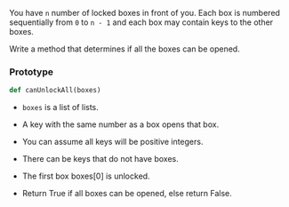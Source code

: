 You have `n` number of locked boxes in front of you. Each box is numbered sequentially from `0` to `n - 1` and each box may contain keys to the other boxes.

Write a method that determines if all the boxes can be opened.

### Prototype
```python
def canUnlockAll(boxes)
```

* `boxes` is a list of lists.

* A key with the same number as a box opens that box.

* You can assume all keys will be positive integers.

* There can be keys that do not have boxes.

* The first box boxes[0] is unlocked.

* Return True if all boxes can be opened, else return False.




